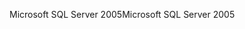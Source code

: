 <span data-ttu-id="c8bd9-101">Microsoft SQL Server 2005</span><span class="sxs-lookup"><span data-stu-id="c8bd9-101">Microsoft SQL Server 2005</span></span>